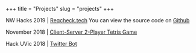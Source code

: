 +++
title = "Projects"
slug = "projects"
+++

NW Hacks 2019 | [Reqcheck.tech](https://www.reqcheck.tech/) You can view the source code on [Github](https://github.com/reqcheck)

November 2018 | [Client-Server 2-Player Tetris Game](https://github.com/tmastrom/Tetris)

Hack UVic 2018 | [Twitter Bot](https://github.com/tmastrom/goldenhr)

